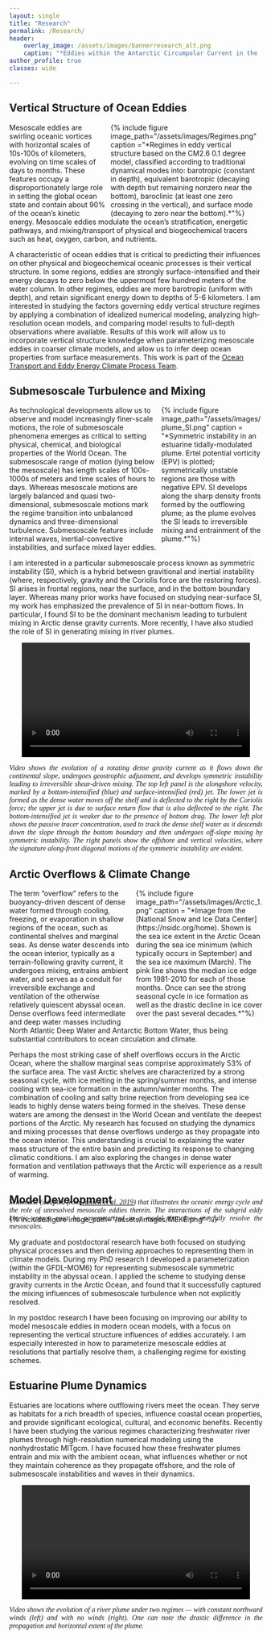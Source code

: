 ```yaml
---
layout: single
title: "Research"
permalink: /Research/
header:
    overlay_image: /assets/images/bannerresearch_alt.png
    caption: "*Eddies within the Antarctic Circumpolar Current in the [NeverWorld2](https://doi.org/10.5194/gmd-15-6567-2022) model.*"
author_profile: true
classes: wide

---
```

## Vertical Structure of Ocean Eddies

<div style="width:60%;  padding-left: 10px; float:right">
    {% include figure image_path="/assets/images/Regimes.png" caption ="*Regimes in eddy vertical structure based on the CM2.6 0.1 degree model, classified according to traditional dynamical modes into: barotropic (constant in depth), equivalent barotropic (decaying with depth but remaining nonzero near the bottom), baroclinic (at least one zero crossing in the vertical), and surface mode (decaying to zero near the bottom).*"%}
</div>
Mesoscale eddies are swirling oceanic vortices with horizontal scales of 10s-100s of kilometers, evolving on time scales of days to months. These features occupy a disproportionately large role in setting the global ocean state and contain about 90% of the ocean’s kinetic energy. Mesoscale eddies modulate the ocean’s stratification, energetic pathways, and mixing/transport of physical and biogeochemical tracers such as heat, oxygen, carbon, and nutrients. 

A characteristic of ocean eddies that is critical to predicting their influences on other physical and biogeochemical oceanic processes is their vertical structure. In some regions, eddies are strongly surface-intensified and their energy decays to zero below the uppermost few hundred meters of the water column. In other regimes, eddies are more barotropic (uniform with depth), and retain significant energy down to depths of 5-6 kilometers. I am interested in studying the factors governing eddy vertical structure regimes by applying a combination of idealized numerical modeling, analyzing high-resolution ocean models, and comparing model results to full-depth observations where available. Results of this work will allow us to incorporate vertical structure knowledge when parameterizing mesoscale eddies in coarser climate models, and allow us to infer deep ocean properties from surface measurements. This work is part of the [Ocean Transport and Eddy Energy Climate Process Team]( https://ocean-eddy-cpt.github.io/). 


## Submesoscale Turbulence and Mixing
<div style="width:40%;  padding-left: 10px; float:right">
    {% include figure image_path="/assets/images/plume_SI.png" caption = "*Symmetric instability in an estuarine tidally-modulated plume. Ertel potential vorticity (EPV) is plotted; symmetrically unstable regions are those with negative EPV. SI develops along the sharp density fronts formed by the outflowing plume; as the plume evolves the SI leads to irreversible mixing and entrainment of the plume.*"%}
</div>
As technological developments allow us to observe and model increasingly finer-scale motions, the role of submesoscale phenomena emerges as critical to setting physical, chemical, and biological properties of the World Ocean. The submesoscale range of motion (lying below the mesoscale) has length scales of 100s-1000s of meters and time scales of hours to days. Whereas mesoscale motions are largely balanced and quasi two-dimensional, submesoscale motions mark the regime transition into unbalanced dynamics and three-dimensional turbulence. Submesoscale features include internal waves, inertial-convective instabilities, and surface mixed layer eddies. 

I am interested in a particular submesoscale process known as symmetric instability (SI), which is a hybrid between gravitional and inertial instability (where, respectively, gravity and the Coriolis force are the restoring forces). SI arises in frontal regions, near the surface, and in the bottom boundary layer. Whereas many prior works have focused on studying near-surface SI, my work has emphasized the prevalence of SI in near-bottom flows. In particular, I found SI to be the dominant mechanism leading to turbulent mixing in Arctic dense gravity currents. More recently, I have also studied the role of SI in generating mixing in river plumes.

<center>
<video width="90%" height="auto" max-height="100%" controls="controls">
  <source src="/assets/images/SIoverflow.mp4" type="video/mp4">
</video>
</center>
<p style="font-family:caption-font-family; font-size:type-size-6; margin-bottom: 0.5em; text-align:justify"><i>Video shows the evolution of a rotating dense gravity current as it flows down the continental slope, undergoes geostrophic adjustment, and develops symmetric instability leading to irreversible shear-driven mixing. The top left panel is the alongshore velocity, marked by a bottom-intensified (blue) and surface-intensified (red) jet. The lower jet is formed as the dense water moves off the shelf and is deflected to the right by the Coriolis force; the upper jet is due to surface return flow that is also deflected to the right. The bottom-intensified jet is weaker due to the presence of bottom drag. The lower left plot shows the passive tracer concentration, used to track the dense shelf water as it descends down the slope through the bottom boundary and then undergoes off-slope mixing by symmetric instability. The right panels show the offshore and vertical velocities, where the signature along-front diagonal motions of the symmetric instability are evident.</i>
</p>


## Arctic Overflows & Climate Change

<div style="width:50%;  padding-left: 10px; padding-bottom: 1%; float:right">
    {% include figure image_path="/assets/images/Arctic_1.png" caption = "*Image from the  [National Snow and Ice Data Center](https://nsidc.org/home). Shown is the sea ice extent in the Arctic Ocean during the sea ice minimum (which typically occurs in September) and the sea ice maximum (March). The pink line shows the median ice edge from 1981-2010 for each of those months. Once can see the strong seasonal cycle in ice formation as well as the drastic decline in ice cover over the past several decades.*"%}
</div>
The term “overflow” refers to the buoyancy-driven descent of dense water formed through cooling, freezing, or evaporation in shallow regions of the ocean, such as continental shelves and marginal seas. As dense water descends into the ocean interior, typically as a terrain-following gravity current, it undergoes mixing, entrains ambient water, and serves as a conduit for irreversible exchange and ventilation of the otherwise relatively quiescent abyssal ocean. Dense overflows feed intermediate and deep water masses including North Atlantic Deep Water and Antarctic Bottom Water, thus being substantial contributors to ocean circulation and climate. 

Perhaps the most striking case of shelf overflows occurs in the Arctic Ocean, where the shallow marginal seas comprise approximately 53% of the surface area. The vast Arctic shelves are characterized by a strong seasonal cycle, with ice melting in the spring/summer months, and intense cooling with sea-ice formation in the autumn/winter months. The combination of cooling and salty brine rejection from developing sea ice leads to highly dense waters being formed in the shelves. These dense waters are among the densest in the World Ocean and ventilate the deepest portions of the Arctic. My research has focused on studying the dynamics and mixing processes that dense overflows undergo as they propagate into the ocean interior. This understanding is crucial to explaining the water mass structure of the entire basin and predicting its response to changing climatic conditions. I am also exploring the changes in dense water formation and ventilation pathways that the Arctic will experience as a result of warming. 

## Model Development
<div style="width:100%; float:center">
    {% include figure image_path="/assets/images/MEKE.png" %}
</div>
<p style=" margin-top: -50px; font-family:caption-font-family; font-size:type-size-6; text-align:justify">
<i>Schematic (adapted from <a href="https://doi.org/10.1029/2019MS001750">Jansen et al. 2019</a>) that illustrates the oceanic energy cycle and the role of unresolved mesoscale eddies therein. The interactions of the subgrid eddy kinetic energy must be parameterized in a model that does not fully resolve the mesoscales.</i>
</p>
My graduate and postdoctoral research have both focused on studying physical processes and then deriving approaches to representing them in climate models. During my PhD research I developed a parameterization (within the GFDL-MOM6) for representing submesoscale symmetric instability in the abyssal ocean. I applied the scheme to studying dense gravity currents in the Arctic Ocean, and found that it successfully captured the mixing influences of submesoscale turbulence when not explicitly resolved. 

In my postdoc research I have been focusing on improving our ability to model mesoscale eddies in modern ocean models, with a focus on representing the vertical structure influences of eddies accurately. I am especially interested in how to parameterize mesoscale eddies at resolutions that partially resolve them, a challenging regime for existing schemes. 

## Estuarine Plume Dynamics
Estuaries are locations where outflowing rivers meet the ocean. They serve as habitats for a rich breadth of species, influence coastal ocean properties, and provide significant ecological, cultural, and economic benefits. Recently I have been studying the various regimes characterizing freshwater river plumes through high-resolution numerical modeling using the nonhydrostatic MITgcm. I have focused how these freshwater plumes entrain and mix with the ambient ocean, what influences whether or not they maintain coherence as they propagate offshore, and the role of submesoscale instabilities and waves in their dynamics.

<center>
<video width="90%" height="auto" max-height="100%" controls="controls">
  <source src="/assets/images/plume_video.mp4" type="video/mp4">
</video>
</center>
<p style="font-family:caption-font-family; font-size:type-size-6; margin-bottom: 0.5em; text-align:justify"><i>Video shows the evolution of a river plume under two regimes — with constant northward winds (left) and with no winds (right). One can note the drastic difference in the propagation and horizontal extent of the plume. </i>
</p>
